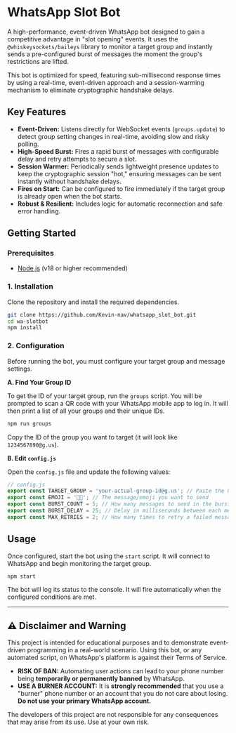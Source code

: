 # WhatsApp Slot Bot

A high-performance, event-driven WhatsApp bot designed to gain a competitive advantage in "slot opening" events. It uses the `@whiskeysockets/baileys` library to monitor a target group and instantly sends a pre-configured burst of messages the moment the group's restrictions are lifted.

This bot is optimized for speed, featuring sub-millisecond response times by using a real-time, event-driven approach and a session-warming mechanism to eliminate cryptographic handshake delays.

## Key Features

- **Event-Driven:** Listens directly for WebSocket events (`groups.update`) to detect group setting changes in real-time, avoiding slow and risky polling.
- **High-Speed Burst:** Fires a rapid burst of messages with configurable delay and retry attempts to secure a slot.
- **Session Warmer:** Periodically sends lightweight presence updates to keep the cryptographic session "hot," ensuring messages can be sent instantly without handshake delays.
- **Fires on Start:** Can be configured to fire immediately if the target group is already open when the bot starts.
- **Robust & Resilient:** Includes logic for automatic reconnection and safe error handling.

## Getting Started

### Prerequisites

- [Node.js](https://nodejs.org/) (v18 or higher recommended)

### 1. Installation

Clone the repository and install the required dependencies.

```bash
git clone https://github.com/Kevin-nav/whatsapp_slot_bot.git
cd wa-slotbot
npm install
```

### 2. Configuration

Before running the bot, you must configure your target group and message settings.

**A. Find Your Group ID**

To get the ID of your target group, run the `groups` script. You will be prompted to scan a QR code with your WhatsApp mobile app to log in. It will then print a list of all your groups and their unique IDs.

```bash
npm run groups
```

Copy the ID of the group you want to target (it will look like `1234567890@g.us`).

**B. Edit `config.js`**

Open the `config.js` file and update the following values:

```javascript
// config.js
export const TARGET_GROUP = 'your-actual-group-id@g.us'; // Paste the Group ID here
export const EMOJI = '✋🏿'; // The message/emoji you want to send
export const BURST_COUNT = 5; // How many messages to send in the burst
export const BURST_DELAY = 25; // Delay in milliseconds between each message in the burst
export const MAX_RETRIES = 2; // How many times to retry a failed message
```

## Usage

Once configured, start the bot using the `start` script. It will connect to WhatsApp and begin monitoring the target group.

```bash
npm start
```

The bot will log its status to the console. It will fire automatically when the configured conditions are met.

---

## ⚠️ Disclaimer and Warning

This project is intended for educational purposes and to demonstrate event-driven programming in a real-world scenario. Using this bot, or any automated script, on WhatsApp's platform is against their Terms of Service.

- **RISK OF BAN:** Automating user actions can lead to your phone number being **temporarily or permanently banned** by WhatsApp.
- **USE A BURNER ACCOUNT:** It is **strongly recommended** that you use a "burner" phone number or an account that you do not care about losing. **Do not use your primary WhatsApp account.**

The developers of this project are not responsible for any consequences that may arise from its use. Use at your own risk.

